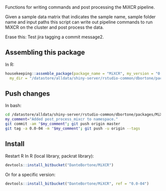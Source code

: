 Functions for writing commands and post processing the MiXCR pipeline.

Given a sample data matrix that indicates the sample name, sample folder name and input paths
this script can write out pipeline commands to run MiXCR on the cluster and post process the
data.

Erase this: Test jira tagging a commit message2.

## Assembling this package
In R:
``` r
housekeeping::assemble_package(package_name = "MiXCR", my_version = "0.0-04",
  my_dir = "/datastore/alldata/shiny-server/rstudio-common/dbortone/packages/MiXCR")
```

## Push changes
In bash:
``` bash
cd /datastore/alldata/shiny-server/rstudio-common/dbortone/packages/MiXCR
my_comment="Added post_process_mixcr to namespace."
git commit -am "$my_comment"; git push origin master
git tag -a 0.0-04 -m "$my_comment"; git push -u origin --tags
```

## Install
Restart R
In R (local library, packrat library):
``` r
devtools::install_bitbucket("DanteBortone/MiXCR")
```

Or for a specific version:
``` r
devtools::install_bitbucket("DanteBortone/MiXCR", ref = "0.0-04")
```